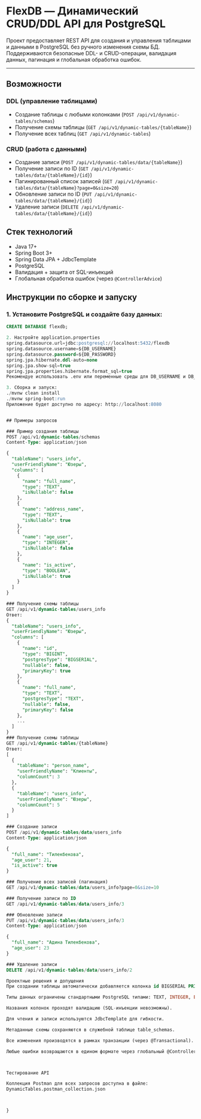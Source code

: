 # FlexDB — Динамический CRUD/DDL API для PostgreSQL

Проект предоставляет REST API для создания и управления таблицами и данными в PostgreSQL без ручного изменения схемы БД. Поддерживаются безопасные DDL- и CRUD-операции, валидация данных, пагинация и глобальная обработка ошибок.

---

##  Возможности

###  DDL (управление таблицами)
- Создание таблицы с любыми колонками (`POST /api/v1/dynamic-tables/schemas`)
- Получение схемы таблицы (`GET /api/v1/dynamic-tables/{tableName}`)
- Получение всех таблиц (`GET /api/v1/dynamic-tables`)

### CRUD (работа с данными)
- Создание записи (`POST /api/v1/dynamic-tables/data/{tableName}`)
- Получение записи по ID (`GET /api/v1/dynamic-tables/data/{tableName}/{id}`)
- Пагинированный список записей (`GET /api/v1/dynamic-tables/data/{tableName}?page=0&size=20`)
- Обновление записи по ID (`PUT /api/v1/dynamic-tables/data/{tableName}/{id}`)
- Удаление записи (`DELETE /api/v1/dynamic-tables/data/{tableName}/{id}`)


##  Стек технологий

-  Java 17+
-  Spring Boot 3+
-  Spring Data JPA + JdbcTemplate
-  PostgreSQL
-  Валидация + защита от SQL-инъекций
-  Глобальная обработка ошибок (через `@ControllerAdvice`)

  ##  Инструкции по сборке и запуску

### 1. Установите PostgreSQL и создайте базу данных:

```sql
CREATE DATABASE flexdb;

2. Настройте application.properties
spring.datasource.url=jdbc:postgresql://localhost:5432/flexdb
spring.datasource.username=${DB_USERNAME}
spring.datasource.password=${DB_PASSWORD}
spring.jpa.hibernate.ddl-auto=none
spring.jpa.show-sql=true
spring.jpa.properties.hibernate.format_sql=true
Рекомендуе использовать .env или переменные среды для DB_USERNAME и DB_PASSWORD.

3. Сборка и запуск:
./mvnw clean install
./mvnw spring-boot:run
Приложение будет доступно по адресу: http://localhost:8080


## Примеры запросов

### Пример создания таблицы
POST /api/v1/dynamic-tables/schemas
Content-Type: application/json

{
  "tableName": "users_info",
  "userFriendlyName": "Юзеры",
  "columns": [
    {
      "name": "full_name",
      "type": "TEXT",
      "isNullable": false
    },
    {
      "name": "address_name",
      "type": "TEXT",
      "isNullable": true
    },
    {
      "name": "age_user",
      "type": "INTEGER",
      "isNullable": false
    },
    {
      "name": "is_active",
      "type": "BOOLEAN",
      "isNullable": true
    }
  ]
}

### Получение схемы таблицы
GET /api/v1/dynamic-tables/users_info
Ответ:
{
  "tableName": "users_info",
  "userFriendlyName": "Юзеры",
  "columns": [
    {
      "name": "id",
      "type": "BIGINT",
      "postgresType": "BIGSERIAL",
      "nullable": false,
      "primaryKey": true
    },
    {
      "name": "full_name",
      "type": "TEXT",
      "postgresType": "TEXT",
      "nullable": false,
      "primaryKey": false
    },
    ...
  ]
}
### Получение схемы таблицы
GET /api/v1/dynamic-tables/{tableName}
Ответ:
[
  {
    "tableName": "person_name",
    "userFriendlyName": "Клиенты",
    "columnCount": 3
  },
  {
    "tableName": "users_info",
    "userFriendlyName": "Юзеры",
    "columnCount": 5
  }
]

### Создание записи
POST /api/v1/dynamic-tables/data/users_info
Content-Type: application/json

{
  "full_name": "Тилекбекова",
  "age_user": 21,
  "is_active": true
}

### Получение всех записей (пагинация)
GET /api/v1/dynamic-tables/data/users_info?page=0&size=10

### Получение записи по ID
GET /api/v1/dynamic-tables/data/users_info/3

### Обновление записи
PUT /api/v1/dynamic-tables/data/users_info/3
Content-Type: application/json

{
  "full_name": "Адина Тилекбекова",
  "age_user": 23
}

### Удаление записи
DELETE /api/v1/dynamic-tables/data/users_info/2

Проектные решения и допущения
При создании таблицы автоматически добавляется колонка id BIGSERIAL PRIMARY KEY.

Типы данных ограничены стандартными PostgreSQL типами: TEXT, INTEGER, BOOLEAN, и др.

Названия колонок проходят валидацию (SQL-инъекции невозможны).

Для чтения и записи используются JdbcTemplate для гибкости.

Метаданные схемы сохраняются в служебной таблице table_schemas.

Все изменения производятся в рамках транзакции (через @Transactional).

Любые ошибки возвращаются в едином формате через глобальный @ControllerAdvice.



Тестирование API

Коллекция Postman для всех запросов доступна в файле:
DynamicTables.postman_collection.json



}
